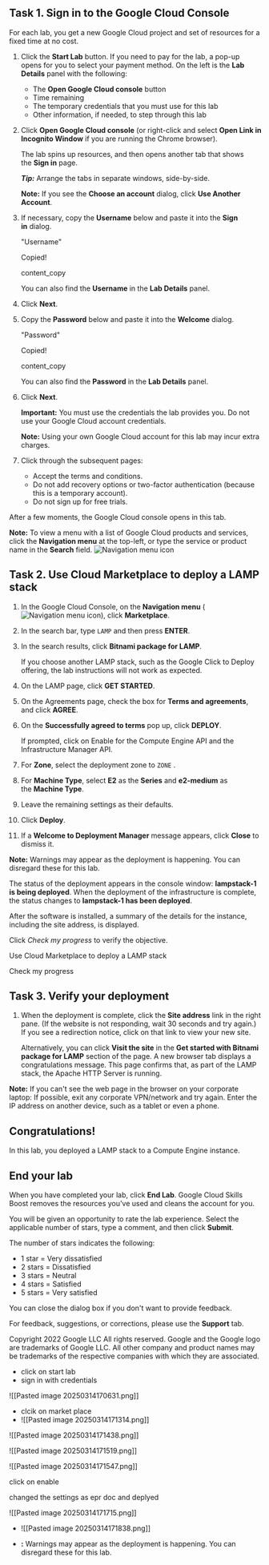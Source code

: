 
## Task 1. Sign in to the Google Cloud Console

For each lab, you get a new Google Cloud project and set of resources for a fixed time at no cost.

1. Click the **Start Lab** button. If you need to pay for the lab, a pop-up opens for you to select your payment method. On the left is the **Lab Details** panel with the following:
    
    - The **Open Google Cloud console** button
    - Time remaining
    - The temporary credentials that you must use for this lab
    - Other information, if needed, to step through this lab
2. Click **Open Google Cloud console** (or right-click and select **Open Link in Incognito Window** if you are running the Chrome browser).
    
    The lab spins up resources, and then opens another tab that shows the **Sign in** page.
    
    **_Tip:_** Arrange the tabs in separate windows, side-by-side.
    
    **Note:** If you see the **Choose an account** dialog, click **Use Another Account**.
    
3. If necessary, copy the **Username** below and paste it into the **Sign in** dialog.
    
    "Username"
    
    Copied!
    
    content_copy
    
    You can also find the **Username** in the **Lab Details** panel.
    
4. Click **Next**.
    
5. Copy the **Password** below and paste it into the **Welcome** dialog.
    
    "Password"
    
    Copied!
    
    content_copy
    
    You can also find the **Password** in the **Lab Details** panel.
    
6. Click **Next**.
    
    **Important:** You must use the credentials the lab provides you. Do not use your Google Cloud account credentials.
    
    **Note:** Using your own Google Cloud account for this lab may incur extra charges.
    
7. Click through the subsequent pages:
    
    - Accept the terms and conditions.
    - Do not add recovery options or two-factor authentication (because this is a temporary account).
    - Do not sign up for free trials.

After a few moments, the Google Cloud console opens in this tab.

**Note:** To view a menu with a list of Google Cloud products and services, click the **Navigation menu** at the top-left, or type the service or product name in the **Search** field. ![Navigation menu icon](https://cdn.qwiklabs.com/9Fk8NYFp3quE9mF%2FilWF6%2FlXY9OUBi3UWtb2Ne4uXNU%3D)

## Task 2. Use Cloud Marketplace to deploy a LAMP stack

1. In the Google Cloud Console, on the **Navigation menu** (![Navigation menu icon](https://cdn.qwiklabs.com/tkgw1TDgj4Q%2BYKQUW4jUFd0O5OEKlUMBRYbhlCrF0WY%3D)), click **Marketplace**.
    
2. In the search bar, type `LAMP` and then press **ENTER**.
    
3. In the search results, click **Bitnami package for LAMP**.
    
    If you choose another LAMP stack, such as the Google Click to Deploy offering, the lab instructions will not work as expected.
    
4. On the LAMP page, click **GET STARTED**.
    
5. On the Agreements page, check the box for **Terms and agreements**, and click **AGREE**.
    
6. On the **Successfully agreed to terms** pop up, click **DEPLOY**.
    
    If prompted, click on Enable for the Compute Engine API and the Infrastructure Manager API.
    
7. For **Zone**, select the deployment zone to `ZONE` .
    
8. For **Machine Type**, select **E2** as the **Series** and **e2-medium** as the **Machine Type**.
    
9. Leave the remaining settings as their defaults.
    
10. Click **Deploy**.
    
11. If a **Welcome to Deployment Manager** message appears, click **Close** to dismiss it.
    

**Note:** Warnings may appear as the deployment is happening. You can disregard these for this lab.

The status of the deployment appears in the console window: **lampstack-1 is being deployed**. When the deployment of the infrastructure is complete, the status changes to **lampstack-1 has been deployed**.

After the software is installed, a summary of the details for the instance, including the site address, is displayed.

Click _Check my progress_ to verify the objective.

Use Cloud Marketplace to deploy a LAMP stack

Check my progress

## Task 3. Verify your deployment

1. When the deployment is complete, click the **Site address** link in the right pane. (If the website is not responding, wait 30 seconds and try again.) If you see a redirection notice, click on that link to view your new site.
    
    Alternatively, you can click **Visit the site** in the **Get started with Bitnami package for LAMP** section of the page. A new browser tab displays a congratulations message. This page confirms that, as part of the LAMP stack, the Apache HTTP Server is running.
    

**Note:** If you can't see the web page in the browser on your corporate laptop: If possible, exit any corporate VPN/network and try again. Enter the IP address on another device, such as a tablet or even a phone.

## Congratulations!

In this lab, you deployed a LAMP stack to a Compute Engine instance.

## End your lab

When you have completed your lab, click **End Lab**. Google Cloud Skills Boost removes the resources you’ve used and cleans the account for you.

You will be given an opportunity to rate the lab experience. Select the applicable number of stars, type a comment, and then click **Submit**.

The number of stars indicates the following:

- 1 star = Very dissatisfied
- 2 stars = Dissatisfied
- 3 stars = Neutral
- 4 stars = Satisfied
- 5 stars = Very satisfied

You can close the dialog box if you don't want to provide feedback.

For feedback, suggestions, or corrections, please use the **Support** tab.

Copyright 2022 Google LLC All rights reserved. Google and the Google logo are trademarks of Google LLC. All other company and product names may be trademarks of the respective companies with which they are associated.




- click on start lab 
- sign in with credentials 

![[Pasted image 20250314170631.png]]

- clcik on market place
- ![[Pasted image 20250314171314.png]]

![[Pasted image 20250314171438.png]]

![[Pasted image 20250314171519.png]]

![[Pasted image 20250314171547.png]]

click on enable 

changed the settings as epr doc and deplyed 

![[Pasted image 20250314171715.png]]

- ![[Pasted image 20250314171838.png]]

- **:** Warnings may appear as the deployment is happening. You can disregard these for this lab.

